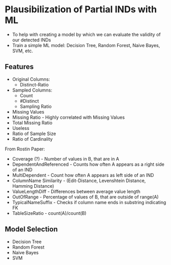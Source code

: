 # Plausibilization of Partial INDs with ML

- To help with creating a model by which we can evaluate the validity of our detected INDs
- Train a simple ML model: Decision Tree, Random Forest, Naive Bayes, SVM, etc.

## Features

- Original Columns:
  - Distinct-Ratio
- Sampled Columns:
  - Count
  - #Distinct
  - Sampling Ratio
- Missing Values
- Missing Ratio - Highly correlated with Missing Values
- Total Missing Ratio
- Useless
- Ratio of Sample Size
- Ratio of Cardinality

From Rostin Paper:

- Coverage (?) - Number of values in B, that are in A
- DependentAndReferenced - Counts how often A appears as a right side of an IND
- MultiDependent - Count how often A appears as left side of an IND
- ColumnName Similarity - (Edit-Distance, Levenshtein Distance, Hamming Distance)
- ValueLengthDiff - Differences between average value length
- OutOfRange - Percentage of values of B, that are outside of range(A)
- TypicalNameSuffix - Checks if column name ends in substring indicating FK
- TableSizeRatio - count(A)/count(B)

## Model Selection

- Decision Tree
- Random Forest
- Naive Bayes
- SVM
